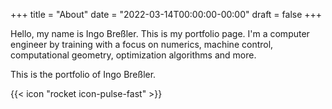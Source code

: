 +++
title = "About"
date = "2022-03-14T00:00:00-00:00"
draft = false
+++

Hello, my name is Ingo Breßler. This is my portfolio page.
I'm a computer engineer by training with a focus on numerics, machine control, computational geometry, optimization algorithms and more.

This is the portfolio of Ingo Breßler.

{{< icon "rocket icon-pulse-fast" >}}
